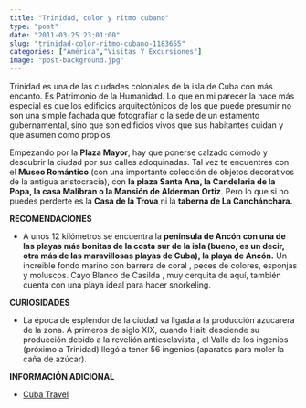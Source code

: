 ```yaml
---
title: "Trinidad, color y ritmo cubano"
type: "post"
date: "2011-03-25 23:01:00"
slug: "trinidad-color-ritmo-cubano-1183655"
categories: ["América","Visitas Y Excursiones"]
image: "post-background.jpg"
---
```


[](/wp-content/uploads/2011/03/1183655-338508.jpg)

Trinidad es una de las ciudades coloniales de la isla de Cuba con más encanto. Es Patrimonio de la Humanidad. Lo que en mi parecer la hace más especial es que los edificios arquitectónicos de los que puede presumir no son una simple fachada que fotografiar o la sede de un estamento gubernamental, sino que son edificios vivos que sus habitantes cuidan y que asumen como propios.

[](/wp-content/uploads/2011/03/1183655-338507.jpg)Empezando por la **Plaza Mayor**, hay que ponerse calzado cómodo y descubrir la ciudad por sus calles adoquinadas. Tal vez te encuentres con el **Museo Romántico** (con una importante colección de objetos decorativos de la antigua aristocracia), con **la plaza Santa Ana, la Candelaria de la Popa, la casa Malibran o la Mansión de Alderman Ortiz**. Pero lo que si no puedes perderte es la **Casa de la Trova** ni la **taberna de La Canchánchara.**

**RECOMENDACIONES**

- [](/wp-content/uploads/2011/03/1183655-338506.jpg)A unos 12 kilómetros se encuentra la **península de Ancón con una de las playas más bonitas de la costa sur de la isla (bueno, es un decir, otra más de las maravillosas playas de Cuba), la playa de Ancón.** Un increible fondo marino con barrera de coral , peces de colores, esponjas y moluscos. Cayo Blanco de Casilda , muy cerquita de aquí, también cuenta con una playa ideal para hacer snorkeling.

**CURIOSIDADES**

- La época de esplendor de la ciudad va ligada a la producción azucarera de la zona. A primeros de siglo XIX, cuando Haití desciende su producción debido a la revelión antiesclavista , el Valle de los ingenios (próximo a Trinidad) llegó a tener 56 ingenios (aparatos para moler la caña de azúcar).

**INFORMACIÓN ADICIONAL**

- [Cuba Travel](http://www.cubatravel.cu)